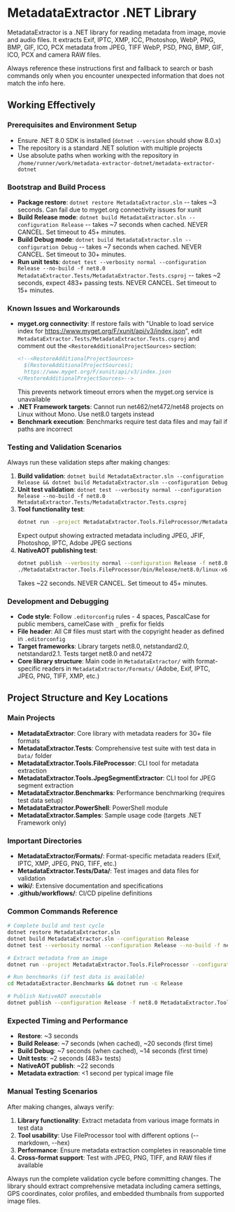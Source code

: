 # MetadataExtractor .NET Library

MetadataExtractor is a .NET library for reading metadata from image, movie and audio files. It extracts Exif, IPTC, XMP, ICC, Photoshop, WebP, PNG, BMP, GIF, ICO, PCX metadata from JPEG, TIFF WebP, PSD, PNG, BMP, GIF, ICO, PCX and camera RAW files.

Always reference these instructions first and fallback to search or bash commands only when you encounter unexpected information that does not match the info here.

## Working Effectively

### Prerequisites and Environment Setup
- Ensure .NET 8.0 SDK is installed (`dotnet --version` should show 8.0.x)
- The repository is a standard .NET solution with multiple projects
- Use absolute paths when working with the repository in `/home/runner/work/metadata-extractor-dotnet/metadata-extractor-dotnet`

### Bootstrap and Build Process
- **Package restore**: `dotnet restore MetadataExtractor.sln` -- takes ~3 seconds. Can fail due to myget.org connectivity issues for xunit
- **Build Release mode**: `dotnet build MetadataExtractor.sln --configuration Release` -- takes ~7 seconds when cached. NEVER CANCEL. Set timeout to 45+ minutes.
- **Build Debug mode**: `dotnet build MetadataExtractor.sln --configuration Debug` -- takes ~7 seconds when cached. NEVER CANCEL. Set timeout to 30+ minutes.
- **Run unit tests**: `dotnet test --verbosity normal --configuration Release --no-build -f net8.0 MetadataExtractor.Tests/MetadataExtractor.Tests.csproj` -- takes ~2 seconds, expect 483+ passing tests. NEVER CANCEL. Set timeout to 15+ minutes.

### Known Issues and Workarounds
- **myget.org connectivity**: If restore fails with "Unable to load service index for https://www.myget.org/F/xunit/api/v3/index.json", edit `MetadataExtractor.Tests/MetadataExtractor.Tests.csproj` and comment out the `<RestoreAdditionalProjectSources>` section:
  ```xml
  <!--<RestoreAdditionalProjectSources>
    $(RestoreAdditionalProjectSources);
    https://www.myget.org/F/xunit/api/v3/index.json
  </RestoreAdditionalProjectSources>-->
  ```
  This prevents network timeout errors when the myget.org service is unavailable
- **.NET Framework targets**: Cannot run net462/net472/net48 projects on Linux without Mono. Use net8.0 targets instead
- **Benchmark execution**: Benchmarks require test data files and may fail if paths are incorrect

### Testing and Validation Scenarios
Always run these validation steps after making changes:
1. **Build validation**: `dotnet build MetadataExtractor.sln --configuration Release && dotnet build MetadataExtractor.sln --configuration Debug`
2. **Unit test validation**: `dotnet test --verbosity normal --configuration Release --no-build -f net8.0 MetadataExtractor.Tests/MetadataExtractor.Tests.csproj`
3. **Tool functionality test**: 
   ```bash
   dotnet run --project MetadataExtractor.Tools.FileProcessor/MetadataExtractor.Tools.FileProcessor.csproj --configuration Release --framework net8.0 -- MetadataExtractor.Tests/Data/withIptc.jpg
   ```
   Expect output showing extracted metadata including JPEG, JFIF, Photoshop, IPTC, Adobe JPEG sections
4. **NativeAOT publishing test**: 
   ```bash
   dotnet publish --verbosity normal --configuration Release -f net8.0 MetadataExtractor.Tools.FileProcessor/MetadataExtractor.Tools.FileProcessor.csproj
   ./MetadataExtractor.Tools.FileProcessor/bin/Release/net8.0/linux-x64/publish/MetadataExtractor.Tools.FileProcessor MetadataExtractor.Tests/Data/withIptc.jpg
   ```
   Takes ~22 seconds. NEVER CANCEL. Set timeout to 45+ minutes.

### Development and Debugging
- **Code style**: Follow `.editorconfig` rules - 4 spaces, PascalCase for public members, camelCase with `_` prefix for fields
- **File header**: All C# files must start with the copyright header as defined in `.editorconfig`
- **Target frameworks**: Library targets net8.0, netstandard2.0, netstandard2.1. Tests target net8.0 and net472
- **Core library structure**: Main code in `MetadataExtractor/` with format-specific readers in `MetadataExtractor/Formats/` (Adobe, Exif, IPTC, JPEG, PNG, TIFF, XMP, etc.)

## Project Structure and Key Locations

### Main Projects
- **MetadataExtractor**: Core library with metadata readers for 30+ file formats
- **MetadataExtractor.Tests**: Comprehensive test suite with test data in `Data/` folder
- **MetadataExtractor.Tools.FileProcessor**: CLI tool for metadata extraction
- **MetadataExtractor.Tools.JpegSegmentExtractor**: CLI tool for JPEG segment extraction
- **MetadataExtractor.Benchmarks**: Performance benchmarking (requires test data setup)
- **MetadataExtractor.PowerShell**: PowerShell module
- **MetadataExtractor.Samples**: Sample usage code (targets .NET Framework only)

### Important Directories
- **MetadataExtractor/Formats/**: Format-specific metadata readers (Exif, IPTC, XMP, JPEG, PNG, TIFF, etc.)
- **MetadataExtractor.Tests/Data/**: Test images and data files for validation
- **wiki/**: Extensive documentation and specifications
- **.github/workflows/**: CI/CD pipeline definitions

### Common Commands Reference
```bash
# Complete build and test cycle
dotnet restore MetadataExtractor.sln
dotnet build MetadataExtractor.sln --configuration Release
dotnet test --verbosity normal --configuration Release --no-build -f net8.0 MetadataExtractor.Tests/MetadataExtractor.Tests.csproj

# Extract metadata from an image
dotnet run --project MetadataExtractor.Tools.FileProcessor --configuration Release --framework net8.0 -- [image_file] [--markdown] [--hex]

# Run benchmarks (if test data is available)
cd MetadataExtractor.Benchmarks && dotnet run -c Release

# Publish NativeAOT executable
dotnet publish --configuration Release -f net8.0 MetadataExtractor.Tools.FileProcessor/MetadataExtractor.Tools.FileProcessor.csproj
```

### Expected Timing and Performance
- **Restore**: ~3 seconds
- **Build Release**: ~7 seconds (when cached), ~20 seconds (first time)
- **Build Debug**: ~7 seconds (when cached), ~14 seconds (first time)
- **Unit tests**: ~2 seconds (483+ tests)
- **NativeAOT publish**: ~22 seconds
- **Metadata extraction**: <1 second per typical image file

### Manual Testing Scenarios
After making changes, always verify:
1. **Library functionality**: Extract metadata from various image formats in test data
2. **Tool usability**: Use FileProcessor tool with different options (--markdown, --hex)
3. **Performance**: Ensure metadata extraction completes in reasonable time
4. **Cross-format support**: Test with JPEG, PNG, TIFF, and RAW files if available

Always run the complete validation cycle before committing changes. The library should extract comprehensive metadata including camera settings, GPS coordinates, color profiles, and embedded thumbnails from supported image files.